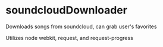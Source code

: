 # soundcloudDownloader

Downloads songs from soundcloud, can grab user's favorites

Utilizes node webkit, request, and request-progress


